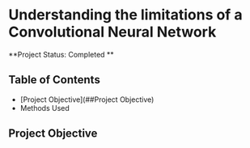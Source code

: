 # Understanding the limitations of a Convolutional Neural Network
**Project Status: Completed ** 

## Table of Contents
- [Project Objective](##Project Objective)
- Methods Used

## Project Objective
